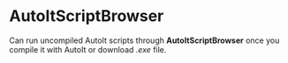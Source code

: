 # AutoItScriptBrowser

Can run uncompiled AutoIt scripts through **AutoItScriptBrowser** once you compile it with AutoIt or download *.exe* file.
